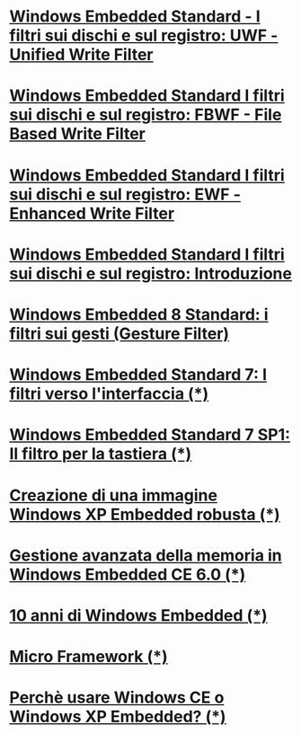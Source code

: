 # [Windows Embedded Standard - I filtri sui dischi e sul registro: UWF - Unified Write Filter](embedded-filtri-su-dischi-registro-UWF.md)
# [Windows Embedded Standard I filtri sui dischi e sul registro: FBWF - File Based Write Filter](embedded-filtri-su-dischi-registro-FBWF.md)
# [Windows Embedded Standard I filtri sui dischi e sul registro: EWF - Enhanced Write Filter](embedded-filtri-su-dischi-registro-EWF.md)
# [Windows Embedded Standard I filtri sui dischi e sul registro: Introduzione](embedded-filtri-su-dischi-registro-intro.md)
# [Windows Embedded 8 Standard: i filtri sui gesti (Gesture Filter)](i-filtri-sui-gesti-windows-embedded-8.md)

# [Windows Embedded Standard 7: I filtri verso l'interfaccia (*)](https://msdn.microsoft.com/it-it/library/jj714812.aspx)
# [Windows Embedded Standard 7 SP1: Il filtro per la tastiera (*)](https://msdn.microsoft.com/it-it/library/hh925629.aspx)

# [Creazione di una immagine Windows XP Embedded robusta (*)](https://msdn.microsoft.com/it-it/library/ms838351.aspx)

# [Gestione avanzata della memoria in Windows Embedded CE 6.0 (*)](https://msdn.microsoft.com/it-it/library/bb331824.aspx)

# [10 anni di Windows Embedded (*)](https://msdn.microsoft.com/it-it/library/dn296488.aspx)

# [Micro Framework (*)](https://msdn.microsoft.com/it-it/library/dn879080.aspx)

# [Perchè usare Windows CE o Windows XP Embedded? (*)](https://msdn.microsoft.com/it-it/library/aa731327.aspx)

